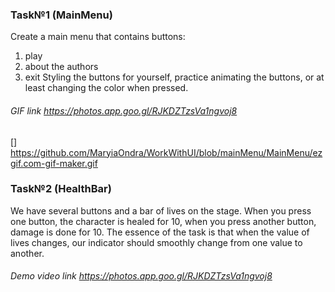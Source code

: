 ### Task№1 (MainMenu)
Create a main menu that contains buttons:
1) play
2) about the authors
3) exit
Styling the buttons for yourself, practice animating the buttons, or at least changing the color when pressed.

###### GIF link https://photos.app.goo.gl/RJKDZTzsVa1ngvoj8
[] https://github.com/MaryiaOndra/WorkWithUI/blob/mainMenu/MainMenu/ezgif.com-gif-maker.gif

### Task№2 (HealthBar)

We have several buttons and a bar of lives on the stage. When you press one button, the character is healed for 10, when you press another button, damage is done for 10.
The essence of the task is that when the value of lives changes, our indicator should smoothly change from one value to another.

###### Demo video link https://photos.app.goo.gl/RJKDZTzsVa1ngvoj8 
